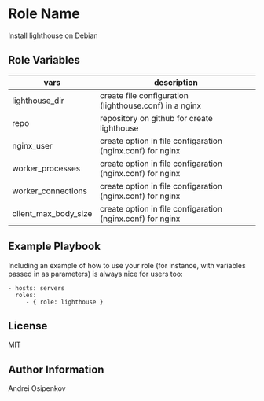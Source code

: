 Role Name
=========

Install lighthouse on Debian

Role Variables
--------------

| vars | description |
| -------- | ---------- |
| lighthouse_dir | create file configuration (lighthouse.conf) in a nginx |
| repo | repository on github for create lighthouse |
| nginx_user | create option in file configaration (nginx.conf) for nginx |
| worker_processes | create option in file configaration (nginx.conf) for nginx |
| worker_connections | create option in file configaration (nginx.conf) for nginx |
| client_max_body_size | create option in file configaration (nginx.conf) for nginx |


Example Playbook
----------------

Including an example of how to use your role (for instance, with variables passed in as parameters) is always nice for users too:

    - hosts: servers
      roles:
         - { role: lighthouse }

License
-------

MIT

Author Information
------------------

Andrei Osipenkov